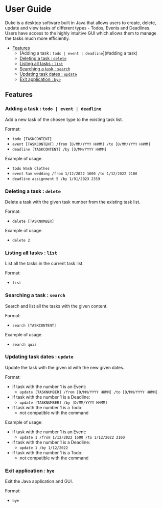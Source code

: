 # User Guide
Duke is a desktop software built in Java that allows users to create, delete, update and view tasks of different types - Todos, Events and Deadlines. Users have access to the highly intuitive GUI which allows them to manage the tasks much more efficiently.
- [Features](#features)
  - [Adding a task : `todo | event | deadline`](#adding a task)
  - [Deleting a task : `delete`](#deleting-a-task)
  - [Listing all tasks : `list`](#listing-all-tasks)
  - [Searching a task : `search`](#searching-a-task)
  - [Updating task dates : `update`](#updating-task-dates)
  - [Exit application : `bye`](#exiting-application)

## Features

### Adding a task : `todo | event | deadline`
Add a new task of the chosen type to the existing task list. 

Format: 
- `todo [TASKCONTENT]` 
- `event [TASKCONTENT] /from [D/MM/YYYY HHMM] /to [D/MM/YYYY HHMM]`
- `deadline [TASKCONTENT] /by [D/MM/YYYY HHMM]`

Example of usage:
- `todo Wash Clothes`
- `event Sam wedding /from 1/12/2022 1600 /to 1/12/2022 2100`
- `deadline assignment 5 /by 1/01/2023 2359`

### Deleting a task : `delete`
Delete a task with the given task number from the existing task list.

Format:
- `delete [TASKNUMBER]`

Example of usage:
- `delete 2`

### Listing all tasks : `list`

List all the tasks in the current task list.

Format:
- `list`

### Searching a task : `search`
Search and list all the tasks with the given content.

Format:
- `search [TASKCONTENT]`

Example of usage:
- `search quiz`

### Updating task dates : `update`
Update the task with the given id with the new given dates.

Format:
- if task with the number 1 is an Event:
  - `update [TASKNUMBER] /from [D/MM/YYYY HHMM] /to [D/MM/YYYY HHMM]` 
- if task with the number 1 is a Deadline:
  - `update [TASKNUMBER] /by [D/MM/YYYY HHMM]`
- if task with the number 1 is a Todo:
  -  not compatible with the command

Example of usage:
- if task with the number 1 is an Event:
  - `update 1 /from 1/12/2022 1600 /to 1/12/2022 2100`
- if task with the number 1 is a Deadline:
  - `update 1 /by 1/12/2022`
- if task with the number 1 is a Todo:
  -  not compatible with the command

### Exit application : `bye`

Exit the Java application and GUI.

Format:
- `bye`
